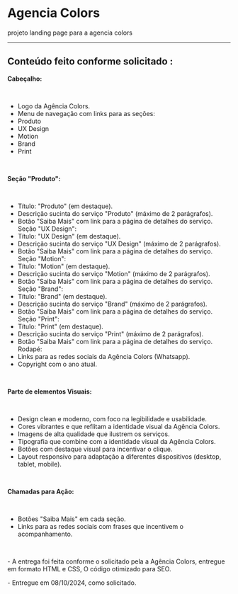 # Agencia Colors
 <p>projeto landing page para a agencia colors</p>
<hr>

## Conteúdo feito conforme solicitado :
 

<p><strong>Cabeçalho:</strong></p>
<br>

- Logo da Agência Colors.
- Menu de navegação com links para as seções:
- Produto
- UX Design
- Motion
- Brand
- Print

<br>


<p><strong>Seção "Produto":</strong></p>
<br>

- Título: "Produto" (em destaque).
- Descrição sucinta do serviço "Produto" (máximo de 2 parágrafos).
- Botão "Saiba Mais" com link para a página de detalhes do serviço.
Seção "UX Design":
- Título: "UX Design" (em destaque).
- Descrição sucinta do serviço "UX Design" (máximo de 2 parágrafos).
- Botão "Saiba Mais" com link para a página de detalhes do serviço.
Seção "Motion":
- Título: "Motion" (em destaque).
- Descrição sucinta do serviço "Motion" (máximo de 2 parágrafos).
- Botão "Saiba Mais" com link para a página de detalhes do serviço.
Seção "Brand":
- Título: "Brand" (em destaque).
- Descrição sucinta do serviço "Brand" (máximo de 2 parágrafos).
- Botão "Saiba Mais" com link para a página de detalhes do serviço.
Seção "Print":
- Título: "Print" (em destaque).
- Descrição sucinta do serviço "Print" (máximo de 2 parágrafos).
- Botão "Saiba Mais" com link para a página de detalhes do serviço.
Rodapé:
- Links para as redes sociais da Agência Colors (Whatsapp).
- Copyright com o ano atual.

<br>

<p><strong>Parte de elementos Visuais:</strong></p>
<br>

- Design clean e moderno, com foco na legibilidade e usabilidade.
- Cores vibrantes e que reflitam a identidade visual da Agência Colors.
- Imagens de alta qualidade que ilustrem os serviços.
- Tipografia que combine com a identidade visual da Agência Colors.
- Botões com destaque visual para incentivar o clique.
- Layout responsivo para adaptação a diferentes dispositivos (desktop, tablet, mobile).

<br>
<p><strong>Chamadas para Ação:</strong></p>
<br>

- Botões "Saiba Mais" em cada seção.
- Links para as redes sociais com frases que incentivem o acompanhamento.
<br>
<p>- A entrega foi feita conforme o solicitado pela a Agência Colors, entregue em formato HTML e CSS, O código otimizado para SEO.</p>
<p>- Entregue em 08/10/2024, como solicitado.</p>
